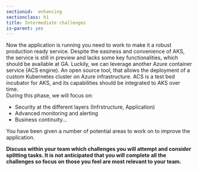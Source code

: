 ```yaml
---
sectionid:  enhancing
sectionclass: h1
title: Intermediate challenges
is-parent: yes
---
```


Now the application is running you need to work to make it a robust production ready service. 
Despite the easiness and convenience of AKS, the service is still in preview and lacks some key functionalities, which should be available at GA. Luckily, we can leverage another Azure container service (ACS engine). An open source tool, that allows the deployment of a custom Kubernetes cluster on Azure infrastructure. 
ACS is a test bed incubator for AKS, and its capabilities should be integrated to AKS over time.    
During this phase, we will focus on:
- Security at the different layers (Infrstructure, Application)
- Advanced monitoring and alerting     
- Business continuity...

You have been given a number of potential areas to work on to improve the application.

 **Discuss within your team which challenges you will attempt and consider splitting tasks. It is not anticipated that you will complete all the challenges so focus on those you feel are most relevant to your team.**

